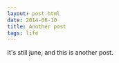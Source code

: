 ```yaml
---
layout: post.html
date: 2014-06-10
title: Another post
tags: life
---
```


It's still june, and this is another post.
